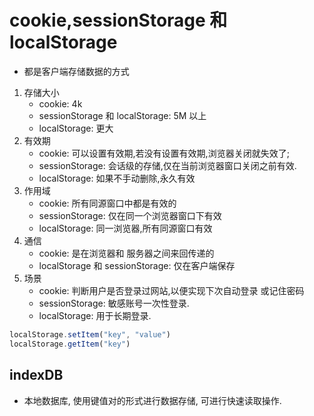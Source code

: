 # cookie,sessionStorage 和 localStorage

-   都是客户端存储数据的方式

1. 存储大小
    - cookie: 4k
    - sessionStorage 和 localStorage: 5M 以上
    - localStorage: 更大
2. 有效期
    - cookie: 可以设置有效期,若没有设置有效期,浏览器关闭就失效了;
    - sessionStorage: 会话级的存储,仅在当前浏览器窗口关闭之前有效.
    - localStorage: 如果不手动删除,永久有效
3. 作用域
    - cookie: 所有同源窗口中都是有效的
    - sessionStorage: 仅在同一个浏览器窗口下有效
    - localStorage: 同一浏览器,所有同源窗口有效
4. 通信
    - cookie: 是在浏览器和 服务器之间来回传递的
    - localStorage 和 sessionStorage: 仅在客户端保存
5. 场景
    - cookie: 判断用户是否登录过网站,以便实现下次自动登录 或记住密码
    - sessionStorage: 敏感账号一次性登录.
    - localStorage: 用于长期登录.

```js
localStorage.setItem("key", "value")
localStorage.getItem("key")
```

## indexDB

-   本地数据库, 使用键值对的形式进行数据存储, 可进行快速读取操作.

